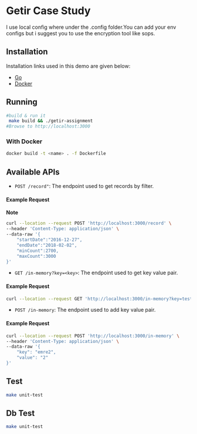 # Getir Case Study


I use local config where under the .config folder.You can add your env configs but i suggest you to use the encryption tool like sops.


## Installation
Installation links used in this demo are given below:
* [Go](https://go.dev/doc/install)
* [Docker](https://docs.docker.com/get-docker)


## Running
```bash
#build & run it
 make build && ./getir-assignment
#Browse to http://localhost:3000
```
### With Docker
```bash
docker build -t <name> . -f Dockerfile   
```

## Available APIs
- `POST /record"`: The endpoint used to get records by filter.

#### Example Request
**Note** 

```bash
curl --location --request POST 'http://localhost:3000/record' \
--header 'Content-Type: application/json' \
--data-raw '{
    "startDate":"2016-12-27",
    "endDate":"2018-02-02",
    "minCount":2700,
    "maxCount":3000
}'
```
- `GET /in-memory?key=<key>`: The endpoint used to get key value pair.
#### Example Request
```bash
curl --location --request GET 'http://localhost:3000/in-memory?key=test'
```
- `POST /in-memory`: The endpoint used to add key value pair.
#### Example Request

```bash
curl --location --request POST 'http://localhost:3000/in-memory' \
--header 'Content-Type: application/json' \
--data-raw '{
    "key": "emre2",
    "value": "2"
}'
```
## Test
```bash
make unit-test
```

## Db Test
```bash
make unit-test
```
